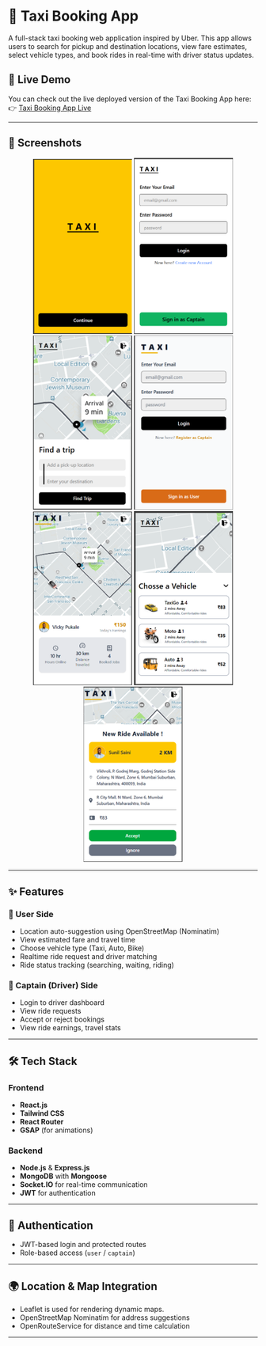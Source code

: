 # 🚕 Taxi Booking App

A full-stack taxi booking web application inspired by Uber. This app allows users to search for pickup and destination locations, view fare estimates, select vehicle types, and book rides in real-time with driver status updates.

## 🔗 Live Demo

You can check out the live deployed version of the Taxi Booking App here:  
👉 [Taxi Booking App Live](https://taxi-booking-app-beta.vercel.app)

---

## 📸 Screenshots


<div align="center">

  <img src="screenshots/start.png" alt="Start Page" width="200"/>
  <img src="screenshots/userlogin.png" alt="User Login" width="200"/>
  <img src="screenshots/userhome.png" alt="User Home" width="200"/>
  <img src="screenshots/captainlogin.png" alt="Captain Login" width="200"/>
  <img src="screenshots/captainhome.png" alt="Captain Home" width="200"/>
    <img src="screenshots/userride.png" alt="User Ride" width="200"/>
  <img src="screenshots/captainride.png" alt="Captain Ride" width="200"/>

</div>

---

## ✨ Features

### 👤 User Side
- Location auto-suggestion using OpenStreetMap (Nominatim)
- View estimated fare and travel time
- Choose vehicle type (Taxi, Auto, Bike)
- Realtime ride request and driver matching
- Ride status tracking (searching, waiting, riding)

### 🚖 Captain (Driver) Side
- Login to driver dashboard
- View ride requests
- Accept or reject bookings
- View ride earnings, travel stats

---

## 🛠️ Tech Stack

### Frontend
- **React.js**
- **Tailwind CSS**
- **React Router**
- **GSAP** (for animations)

### Backend
- **Node.js** & **Express.js**
- **MongoDB** with **Mongoose**
- **Socket.IO** for real-time communication
- **JWT** for authentication

---

## 🔐 Authentication
- JWT-based login and protected routes
- Role-based access (`user` / `captain`)

---

## 🌍 Location & Map Integration
- Leaflet is used for rendering dynamic maps.
- OpenStreetMap Nominatim for address suggestions
- OpenRouteService for distance and time calculation

---

